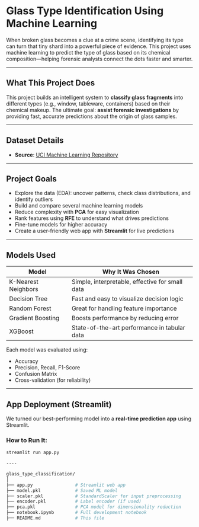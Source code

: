 # Glass Type Identification Using Machine Learning

When broken glass becomes a clue at a crime scene, identifying its type can turn that tiny shard into a powerful piece of evidence. This project uses machine learning to predict the type of glass based on its chemical composition—helping forensic analysts connect the dots faster and smarter.

---

## What This Project Does

This project builds an intelligent system to **classify glass fragments** into different types (e.g., window, tableware, containers) based on their chemical makeup. The ultimate goal: **assist forensic investigations** by providing fast, accurate predictions about the origin of glass samples.

---

## Dataset Details

- **Source**: [UCI Machine Learning Repository](https://archive.ics.uci.edu/ml/datasets/glass+identification)

---

## Project Goals

- Explore the data (EDA): uncover patterns, check class distributions, and identify outliers
- Build and compare several machine learning models
- Reduce complexity with **PCA** for easy visualization
- Rank features using **RFE** to understand what drives predictions
- Fine-tune models for higher accuracy
- Create a user-friendly web app with **Streamlit** for live predictions

---

## Models Used

| Model               | Why It Was Chosen                         |
|--------------------|--------------------------------------------|
| K-Nearest Neighbors| Simple, interpretable, effective for small data |
| Decision Tree      | Fast and easy to visualize decision logic |
| Random Forest      | Great for handling feature importance      |
| Gradient Boosting  | Boosts performance by reducing error       |
| XGBoost            | State-of-the-art performance in tabular data |

Each model was evaluated using:
- Accuracy
- Precision, Recall, F1-Score
- Confusion Matrix
- Cross-validation (for reliability)

---


## App Deployment (Streamlit)

We turned our best-performing model into a **real-time prediction app** using Streamlit.

### How to Run It:

```bash
streamlit run app.py

----

glass_type_classification/
│
├── app.py                # Streamlit web app
├── model.pkl             # Saved ML model
├── scaler.pkl            # StandardScaler for input preprocessing
├── encoder.pkl           # Label encoder (if used)
├── pca.pkl               # PCA model for dimensionality reduction
├── notebook.ipynb        # Full development notebook
├── README.md             # This file


